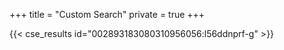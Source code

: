 +++
title = "Custom Search"
private = true
+++

{{< cse_results id="002893183080310956056:l56ddnprf-g" >}}
